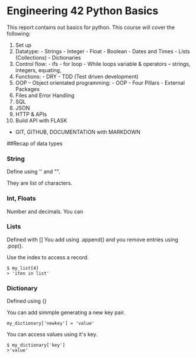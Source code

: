 # Engineering 42 Python Basics 

This report contains out basics for python. This course will cover the following:

1)	Set up 
2)	Datatype: - Strings - Integer - Float - Boolean - Dates and Times - Lists (Collections) - Dictionaries 
3)	Control flow: - ifs - for loop - While loops
 variable & operators – strings, integers, equating, 
4)	Functions: - DRY - TDD (Test driven development)
5)	OOP – Object orientated programming: - OOP - Four Pillars - External Packages
6) Files and Error Handling
7) SQL
8) JSON
9) HTTP & APIs
10) Build API with FLASK 


- GIT, GITHUB, DOCUMENTATION with MARKDOWN

##Recap of data types

### String
Define using '' and "". 

They are list of characters. 

### Int, Floats
Number and decimals. 
You can 

### Lists 
Defined with []
You add using .append() and you remove entries using .pop(). 

Use the index to access a record. 

    $ my_list[4]
    > 'iten in list'
    

### Dictionary 
Defined using {}

You can add simmple generating a new key pair. 

    my_dictionary['newkey'] = 'value'
 
You can access values using it's key. 

    $ my_dictionary['key']
    >'value'